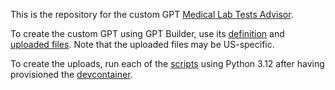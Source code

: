 This is the repository for the custom GPT [Medical Lab Tests Advisor](https://chat.openai.com/g/g-Myvb8o0yb-medical-lab-tests-advisor).

To create the custom GPT using GPT Builder, use its [definition](DEFINITION.md) and [uploaded files](uploads). Note that the uploaded files may be US-specific.

To create the uploads, run each of the [scripts](scripts) using Python 3.12 after having provisioned the [devcontainer](.devcontainer/devcontainer.json).
